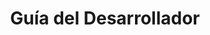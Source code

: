 ---
title: "Guía del Desarrollador"
url: /es/androidjava/guia-del-desarrollador/
weight: 20
type: docs
---
